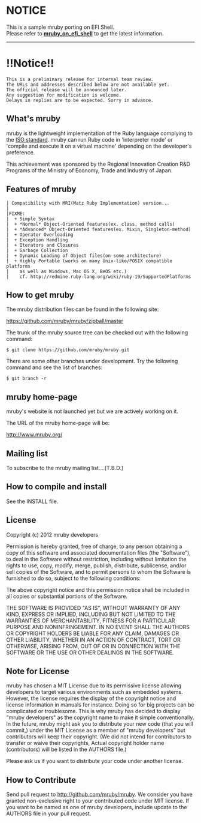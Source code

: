 # **NOTICE**

This is a sample mruby porting on EFI Shell.  
Please refer to [**mruby\_on\_efi\_shell**](https://github.com/masamitsu-murase/mruby_on_efi_shell) to get the latest information.


---------------------------------------------------------------
# !!Notice!!
    This is a preliminary release for internal team review.
    The URLs and addresses described below are not available yet.
    The official release will be announced later.
    Any suggestion for modification is welcome.
    Delays in replies are to be expected. Sorry in advance.

## What's mruby

mruby is the lightweight implementation of the Ruby language complying to
the [ISO standard](http://www.iso.org/iso/iso_catalogue/catalogue_tc/catalogue_detail.htm?csnumber=59579). 
mruby can run Ruby code in 'interpreter mode' or 'compile and execute it on a virtual machine' depending on the developer's preference.

This achievement was sponsored by the Regional Innovation Creation R&D Programs of
the Ministry of Economy, Trade and Industry of Japan.


## Features of mruby

    | Compatibility with MRI(Matz Ruby Implementation) version... 
    |
    |FIXME:
    |  + Simple Syntax
    |  + *Normal* Object-Oriented features(ex. class, method calls)
    |  + *Advanced* Object-Oriented features(ex. Mixin, Singleton-method)
    |  + Operator Overloading
    |  + Exception Handling
    |  + Iterators and Closures
    |  + Garbage Collection
    |  + Dynamic Loading of Object files(on some architecture)
    |  + Highly Portable (works on many Unix-like/POSIX compatible platforms
    |    as well as Windows, Mac OS X, BeOS etc.)
    |    cf. http://redmine.ruby-lang.org/wiki/ruby-19/SupportedPlatforms


## How to get mruby

The mruby distribution files can be found in the following site:

  https://github.com/mruby/mruby/zipball/master

The trunk of the mruby source tree can be checked out with the
following command:

    $ git clone https://github.com/mruby/mruby.git

There are some other branches under development. Try the following
command and see the list of branches:

    $ git branch -r


## mruby home-page

mruby's website is not launched yet but we are actively working on it.

The URL of the mruby home-page will be:

  http://www.mruby.org/


## Mailing list

To subscribe to the mruby mailing list....[T.B.D.]


## How to compile and install

See the INSTALL file.


## License

Copyright (c) 2012 mruby developers

Permission is hereby granted, free of charge, to any person obtaining a 
copy of this software and associated documentation files (the "Software"), 
to deal in the Software without restriction, including without limitation 
the rights to use, copy, modify, merge, publish, distribute, sublicense, 
and/or sell copies of the Software, and to permit persons to whom the 
Software is furnished to do so, subject to the following conditions:

The above copyright notice and this permission notice shall be included in 
all copies or substantial portions of the Software.

THE SOFTWARE IS PROVIDED "AS IS", WITHOUT WARRANTY OF ANY KIND, EXPRESS OR 
IMPLIED, INCLUDING BUT NOT LIMITED TO THE WARRANTIES OF MERCHANTABILITY, 
FITNESS FOR A PARTICULAR PURPOSE AND NONINFRINGEMENT. IN NO EVENT SHALL THE 
AUTHORS OR COPYRIGHT HOLDERS BE LIABLE FOR ANY CLAIM, DAMAGES OR OTHER 
LIABILITY, WHETHER IN AN ACTION OF CONTRACT, TORT OR OTHERWISE, ARISING 
FROM, OUT OF OR IN CONNECTION WITH THE SOFTWARE OR THE USE OR OTHER 
DEALINGS IN THE SOFTWARE.

## Note for License

mruby has chosen a MIT License due to its permissive license allowing
developers to target various environments such as embedded systems.
However, the license requires the display of the copyright notice and license
information in manuals for instance. Doing so for big projects can be 
complicated or troublesome.
This is why mruby has decided to display "mruby developers" as the copyright name
to make it simple conventionally.
In the future, mruby might ask you to distribute your new code
(that you will commit,) under the MIT License as a member of
"mruby developers" but contributors will keep their copyright.
(We did not intend for contributors to transfer or waive their copyrights,
 Actual copyright holder name (contributors) will be listed in the AUTHORS file.)

Please ask us if you want to distribute your code under another license.

## How to Contribute

Send pull request to <http://github.com/mruby/mruby>.   We consider you have granted
non-exclusive right to your contributed code under MIT license.  If you want to be named
as one of mruby developers, include update to the AUTHORS file in your pull request.
